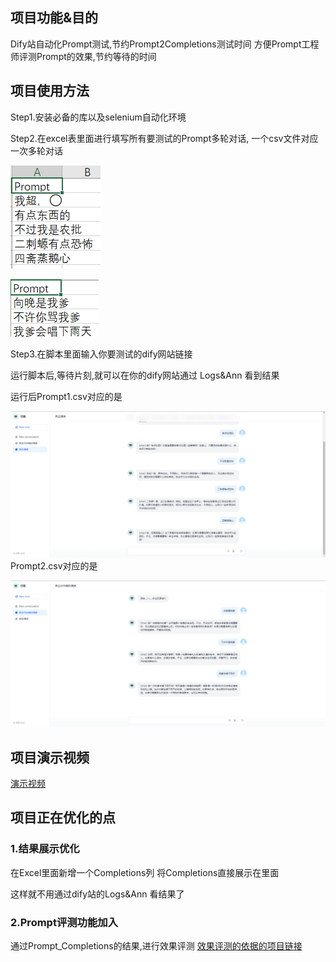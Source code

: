 ## 项目功能&目的

Dify站自动化Prompt测试,节约Prompt2Completions测试时间
方便Prompt工程师评测Prompt的效果,节约等待的时间

## 项目使用方法

Step1.安装必备的库以及selenium自动化环境

Step2.在excel表里面进行填写所有要测试的Prompt多轮对话,
一个csv文件对应一次多轮对话

![image-20240428164709524](image/prompt1.png)

![image-20240428164709524](image/prompt2.png)



Step3.在脚本里面输入你要测试的dify网站链接

运行脚本后,等待片刻,就可以在你的dify网站通过 Logs&Ann 看到结果

运行后Prompt1.csv对应的是

![img](image/prompt1_completions.png)
Prompt2.csv对应的是

![img](image/prompt2_completions.png)





## 项目演示视频

[演示视频](video_show)

## 项目正在优化的点

### 1.结果展示优化

在Excel里面新增一个Completions列
将Completions直接展示在里面

这样就不用通过dify站的Logs&Ann 看结果了

### 2.Prompt评测功能加入

通过Prompt_Completions的结果,进行效果评测
[效果评测的依据的项目链接](https://github.com/Formyselfonly/PromptEval)